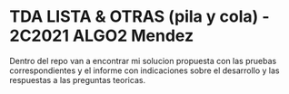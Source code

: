 # TDA LISTA & OTRAS (pila y cola) - 2C2021 ALGO2 Mendez

Dentro del repo van a encontrar mi solucion propuesta con las pruebas correspondientes y el informe con indicaciones sobre el desarrollo y las respuestas a las preguntas teoricas.

